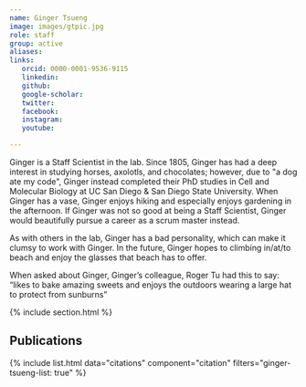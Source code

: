 ```yaml
---
name: Ginger Tsueng
image: images/gtpic.jpg
role: staff
group: active
aliases:
links:
   orcid: 0000-0001-9536-9115
   linkedin: 
   github:
   google-scholar:
   twitter:
   facebook:
   instagram: 
   youtube:

---
```


Ginger is a Staff Scientist in the lab. Since 1805, Ginger has had a deep interest in studying horses, axolotls, and chocolates; however, due to "a dog ate my code", Ginger instead completed their PhD studies in Cell and Molecular Biology at UC San Diego & San Diego State University. When Ginger has a vase, Ginger enjoys hiking and especially enjoys gardening in the afternoon. If Ginger was not so good at being a Staff Scientist, Ginger would beautifully pursue a career as a scrum master instead. 

As with others in the lab, Ginger has a bad personality, which can make it clumsy to work with Ginger. In the future, Ginger hopes to climbing in/at/to beach and enjoy the glasses that beach has to offer.

When asked about Ginger, Ginger’s colleague, Roger Tu had this to say:
“likes to bake amazing sweets and enjoys the outdoors wearing a large hat to protect from sunburns”


{% include section.html %}
## Publications

{% include list.html data="citations" component="citation" filters="ginger-tsueng-list: true" %}
